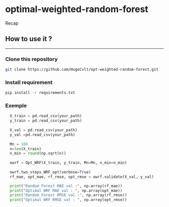 # optimal-weighted-random-forest

Recap

## How to use it ?
-----
### Clone this repository
```bash
git clone https://github.com/HugoCvlt/opt-weighted-random-forest.git
```

### Install requirement
```bash
pip install -r requirements.txt
```

### Exemple

```python
  X_train = pd.read_csv(your_path)
  y_train = pd.read_csv(your_path)
  
  X_val = pd.read_csv(your_path)
  y_val =pd.read_csv(your_path)
  
  Mn = 100
  n=len(X_train)
  n_min = round(np.sqrt(n))
  
  owrf = Opt_WRF(X_train, y_train, Mn=Mn, n_min=n_min)
  
  owrf.two_steps_WRF_opt(verbose=True)
  rf_mae, opt_mae, rf_rmse, opt_rmse = owrf.validate(X_val, y_val)

  print("Random Forest MAE val :", np.array(rf_mae))
  print("Optimal WRF MAE val : ", np.array(opt_mae))
  print("Random Forest RMSE val :", np.array(rf_rmse))
  print("Optimal WRF RMSE val : ", np.array(opt_rmse))
```
